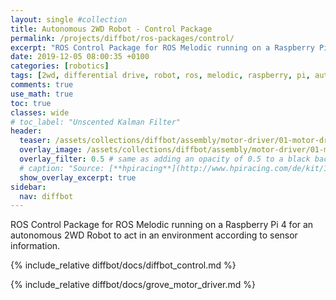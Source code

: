 ```yaml
---
layout: single #collection
title: Autonomous 2WD Robot - Control Package
permalink: /projects/diffbot/ros-packages/control/
excerpt: "ROS Control Package for ROS Melodic running on a Raspberry Pi 4 for an autonomous 2WD Robot to act in an environment according to sensor information."
date: 2019-12-05 08:00:35 +0100
categories: [robotics]
tags: [2wd, differential drive, robot, ros, melodic, raspberry, pi, autonomous, ubuntu, bionic, package, control]
comments: true
use_math: true
toc: true
classes: wide
# toc_label: "Unscented Kalman Filter"
header:
  teaser: /assets/collections/diffbot/assembly/motor-driver/01-motor-driver.jpg
  overlay_image: /assets/collections/diffbot/assembly/motor-driver/01-motor-driver.jpg
  overlay_filter: 0.5 # same as adding an opacity of 0.5 to a black background
  # caption: "Source: [**hpiracing**](http://www.hpiracing.com/de/kit/114343)"
  show_overlay_excerpt: true
sidebar:
  nav: diffbot
---
```


ROS Control Package for ROS Melodic running on a Raspberry Pi 4 for an autonomous 2WD Robot 
to act in an environment according to sensor information.


{% include_relative diffbot/docs/diffbot_control.md %}

{% include_relative diffbot/docs/grove_motor_driver.md %}
